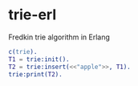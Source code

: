 trie-erl
========

Fredkin trie algorithm in Erlang

```erlang
c(trie).
T1 = trie:init().
T2 = trie:insert(<<"apple">>, T1).
trie:print(T2).
```
